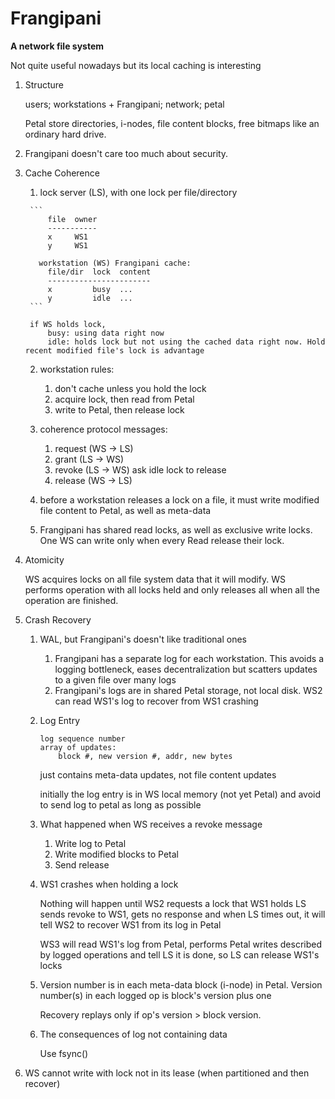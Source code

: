 # Frangipani

**A network file system**

Not quite useful nowadays but its local caching is interesting

1. Structure

    users; workstations + Frangipani; network; petal

    Petal store directories, i-nodes, file content blocks, free bitmaps like an ordinary hard drive.

2. Frangipani doesn't care too much about security.

3. Cache Coherence

    1.   lock server (LS), with one lock per file/directory

        ```
            file  owner
            -----------
            x     WS1
            y     WS1
            
          workstation (WS) Frangipani cache:
            file/dir  lock  content
            -----------------------
            x         busy  ...
            y         idle  ...
        ```

        if WS holds lock,
            busy: using data right now
            idle: holds lock but not using the cached data right now. Hold recent modified file's lock is advantage

    2. workstation rules:
        1. don't cache unless you hold the lock
        2. acquire lock, then read from Petal
        3. write to Petal, then release lock

    3. coherence protocol messages:
        1. request  (WS -> LS)
        2. grant (LS -> WS)
        3. revoke (LS -> WS) ask idle lock to release
        4. release (WS -> LS)
    4. before a workstation releases a lock on a file, it must write modified file content to Petal, as well as meta-data
    5. Frangipani has shared read locks, as well as exclusive write locks. One WS can write only when every Read release their lock.

4. Atomicity

    WS acquires locks on all file system data that it will modify. WS performs operation with all locks held and only releases all when all the operation are finished.

5. Crash Recovery

    1. WAL, but Frangipani's doesn't like traditional ones

        1. Frangipani has a separate log for each workstation. This avoids a logging bottleneck, eases decentralization but scatters updates to a given file over many logs
        2. Frangipani's logs are in shared Petal storage, not local disk. WS2 can read WS1's log to recover from WS1 crashing

    2. Log Entry

        ```
        log sequence number
        array of updates:
        	block #, new version #, addr, new bytes
        ```

        just contains meta-data updates, not file content updates

        initially the log entry is in WS local memory (not yet Petal) and avoid to send log to petal as long as possible

    3. What happened when WS receives a revoke message

        1. Write log to Petal
        2. Write modified blocks to Petal
        3. Send release

    4. WS1 crashes when holding a lock

        Nothing will happen until WS2 requests a lock that WS1 holds
        LS sends revoke to WS1, gets no response and when LS times out, it will tell WS2 to recover WS1 from its log in Petal

        WS3 will read WS1's log from Petal, performs Petal writes described by logged operations and tell LS it is done, so LS can release WS1's locks

    5. Version number is in each meta-data block (i-node) in Petal. Version number(s) in each logged op is block's version plus one

        Recovery replays only if op's version > block version.

    6. The consequences of log not containing data

        Use fsync()

6. WS cannot write with lock not in its lease (when partitioned and then recover)

















